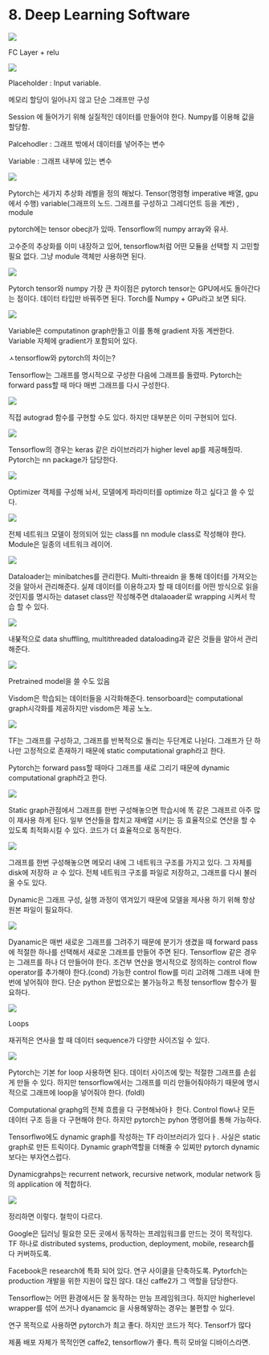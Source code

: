 # 8. Deep Learning Software

![](../.gitbook/assets/image%20%28203%29.png)

FC Layer + relu

![](../.gitbook/assets/image%20%28224%29.png)

Placeholder : Input variable.

메모리 할당이 일어나지 않고 단순 그래프만 구성

Session 에 들어가기 위해 실질적인 데이터를 만들어야 한다. Numpy를 이용해 값을 할당함.

Palcehodler : 그래프 밖에서 데이터를 넣어주는 변수

Variable : 그래프 내부에 있는 변수

![](../.gitbook/assets/image%20%28194%29.png)

Pytorch는 세가지 추상화 레벨을 정의 해놨다. Tensor\(명령형 imperative 배열, gpu에서 수행\) variable\(그래프의 노드. 그래프를 구성하고 그레디언트 등을 계싼\) , module

pytorch에는 tensor obecjt가 있따. Tensorflow의 numpy array와 유사.

고수준의 추상화를 이미 내장하고 있어, tensorflow처럼 어떤 모듈을 선택할 지 고민할 필요 없다. 그냥 module 객체만 사용하면 된다.

![](../.gitbook/assets/image%20%28140%29.png)

Pytorch tensor와 numpy 가장 큰 차이점은 pytorch tensor는 GPU에서도 돌아간다는 점이다. 데이터 타입만 바꿔주면 된다. Torch를 Numpy + GPu라고 보면 되다.

![](../.gitbook/assets/image%20%28227%29.png)

Variable은 computatinon graph만들고 이를 통해 gradient 자동 계싼한다. Variable 자체에 gradient가 포함되어 있다.

ㅅtensorflow와 pytorch의 차이는?

Tensorflow는 그래프를 명시적으로 구성한 다음에 그래프를 돌렸따. Pytorch는 forward pass할 때 마다 매번 그래프를 다시 구성한다.

![](../.gitbook/assets/image%20%28130%29.png)

직접 autograd 함수를 구현할 수도 있다. 하지만 대부분은 이미 구현되어 있다.

![](../.gitbook/assets/image%20%28102%29.png)

Tensorflow의 경우는 keras 같은 라이브러리가 higher level ap를 제공해줬따. Pytorch는 nn package가 담당한다.

![](../.gitbook/assets/image%20%28179%29.png)

Optimizer 객체를 구성해 놔서, 모델에게 파라미터를 optimize 하고 싶다고 쓸 수 있다.

![](../.gitbook/assets/image%20%28210%29.png)

전체 네트워크 모델이 정의되어 있는 class를 nn module class로 작성해야 한다.  Module은 일종의 네트워크 레이어.

![](../.gitbook/assets/image%20%28314%29.png)

Dataloader는 minibatches를 관리한다. Multi-threaidn 을 통해 데이터를 가져오는 것을 알아서 관리해준다. 실제 데이터를 이용하고자 할 때 데이터를 어떤 방식으로 읽을 것인지를 명시하는 dataset class만 작성해주면 dtalaoader로 wrapping 시켜서 학습 할 수 있다.

![](../.gitbook/assets/image%20%28159%29.png)

내붖적으로 data shuffling, multithreaded dataloading과 같은 것들을 알아서 관리해준다.

![](../.gitbook/assets/image%20%2875%29.png)

Pretrained model을 쓸 수도 있음

Visdom은 학습되는 데이터들을 시각화해준다. tensorboard는 computational graph시각화를 제공하지만 visdom은 제공 노노.

![](../.gitbook/assets/image%20%28220%29.png)

TF는 그래프를 구성하고, 그래프를 반복적으로 돌리는 두단계로 나뉜다. 그래프가 단 하나만 고정적으로 존재하기 때문에 static computational graph라고 한다.

Pytorch는 forward pass할 때마다 그래프를 새로 그리기 때문에 dynamic computational graph라고 한다.

![](../.gitbook/assets/image%20%28214%29.png)

Static graph관점에서 그래프를 한번 구성해놓으면 학습시에 똑 같은 그래프르 아주 많이 재사용 하게 된다. 일부 연산들을 합치고 재배열 시키는 등 효율적으로 연산을 할 수 있도록 최적화시킬 수 있다.  코드가 더 효율적으로 동작한다.

![](../.gitbook/assets/image%20%2817%29.png)

그래프를 한번 구성해놓으면 메모리 내에 그 네트워크 구조를 가지고 있다. 그 자체를 disk에 저장하 ㄹ 수 있다. 전체 네트워크 구조를 파일로 저장하고, 그래프를 다시 불러올 수도 있다.

Dynamic은 그래프 구성, 실행 과정이 엮겨있기 때문에 모델을 제사용 하기 위해 항상 원본 파일이 필요하다.

![](../.gitbook/assets/image%20%28272%29.png)

Dyanamic은 매번 새로운 그래프를 그려주기 때문에 분기가 생겼을 때 forward pass에 적절한 하나를 선택해서 새로운 그래프를 만들어 주면 된다. Tensorflow 같은 경우는 그래프를 하나 더 만들어야 한다. 조건부 연산을 명시적으로 정의하는 control flow operator를 추가해야 한다.\(cond\) 가능한 control flow를 미리 고려해 그래프 내에 한번에 넣어줘야 한다.  단순 python 문법으로는 불가능하고 특정 tensorflow 함수가 필요하다.

![](../.gitbook/assets/image%20%28134%29.png)

Loops

재귀적은 연사을 할 때 데이터 sequence가 다양한 사이즈일 수 있다.

![](../.gitbook/assets/image%20%28222%29.png)

Pytorch는 기본 for loop 사용하면 된다. 데이터 사이즈에 맞는 적절한 그래프를 손쉽게 만들 수 있다. 하지만 tensorflow에서는 그래프를 미리 만들어줘야하기 때문에 명시적으로 그래프에 loop을 넣어줘야 한다. \(foldl\)

Computational graphg의 전체 흐름을 다 구현해놔아ㅑ 한다. Control flow나 모든 데이터 구조 등을 다 구현해야 한다. 하지만 pytorch는 pyhon 명령어를 통해 가능하다.

Tensorflwo에도 dynamic graph를 작성하는 TF 라이브러리가 있다ㅏ.  사실은 static graph로 만든 트릭이다. Dynamic graph역할을 더해줄 수 있찌만 pytorch dynamic 보다는 부자연스럽다.

Dynamicgrahps는 recurrent network, recursive network, modular network 등의 application 에 적합하다.

![](../.gitbook/assets/image%20%28289%29.png)

정리하면 이렇다. 철학이 다르다.

Google은 딥러닝 필요한 모든 곳에서 동작하는 프레임워크를 만드는 것이 목적잉다. TF 하나로 distributed systems, production, deployment, mobile, research를 다 커버하도록.

Facebook은 research에 특화 되어 있다. 연구 사이클을 단축하도록. Pytorfch는 production 개발을 위한 지원이 많진 않다. 대신 caffe2가 그 역할을 담당한다.

Tensorflow는 어떤 환경에서든 잘 동작하는 만능 프레임워크다. 하지만 higherlevel wrapper를 섞어 쓰거나 dyanamcic 을 사용해얗하는 경우는 불편할 수 있다.

연구 목적으로 사용하면 pytorch가 최고 좋다. 하지만 코드가 적다. Tensorf가 많다

제품 배포 자체가 목적인면 caffe2, tensorflow가 좋다. 특히 모바일 디바이스라면.


